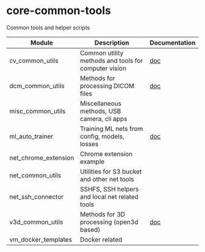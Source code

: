 # core-common-tools
Common tools and helper scripts


| Module               | Description                                          | Documentation                                 |
|----------------------|------------------------------------------------------|-----------------------------------------------|
| cv_common_utils      | Common utility methods and tools for computer vision | [doc](./00-docs/readme-cv-common-utils.md)    |
| dcm_common_utils     | Methods for processing DICOM files                   | [doc](./00-docs/readme-dcm-common-utils.md)   |
| misc_common_utils    | Miscellaneous methods, USB camera, cli apps          |                                               |
| ml_auto_trainer      | Training ML nets from config, models, losses         | [doc](./00-docs/readme-ml-auto-trainer.md)    | 
| net_chrome_extension | Chrome extension example                             |
| net_common_utils     | Utilities for S3 bucket and other net tools          |
| net_ssh_connector    | SSHFS, SSH helpers and local net related tools       |
| v3d_common_utils     | Methods for 3D processing (open3d based)             | [doc](./00-docs/readme-v3d-common-utils.md)   |
| vm_docker_templates  | Docker related                                       |